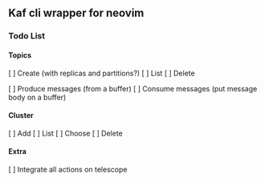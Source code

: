 ## Kaf cli wrapper for neovim

### Todo List

#### Topics

[ ] Create (with replicas and partitions?)
[ ] List
[ ] Delete

[ ] Produce messages (from a buffer)
[ ] Consume messages (put message body on a buffer)

#### Cluster

[ ] Add
[ ] List
[ ] Choose
[ ] Delete

#### Extra

[ ] Integrate all actions on telescope
